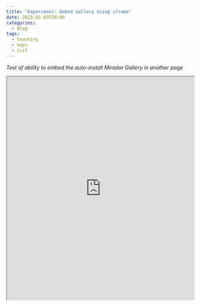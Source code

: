 ```yaml
---
title: "Experiment: Embed Gallery Using iframe"
date: 2025-01-03T18:00
categories:
  - Blog
tags:
  - teaching
  - maps
  - iiif
---
```

*Test of ability to embed the auto-install Mirador Gallery in another page*
  
<iframe width="100%" height="600" src="https://kristinallarsen.github.io/mirador-git-gallery/"></iframe>

